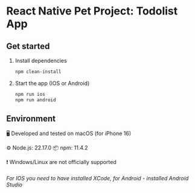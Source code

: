 # React Native Pet Project: Todolist App

## Get started

1. Install dependencies

   ```bash
   npm clean-install
   ```

2. Start the app (IOS or Android)

   ```bash
   npm run ios
   npm run android
   ```

## Environment

🖥️ Developed and tested on macOS (for iPhone 16)

⚙️ Node.js: 22.17.0
📦 npm: 11.4.2

❗ Windows/Linux are not officially supported

###### For IOS you need to have installed XCode, for Android - installed Android Studio
